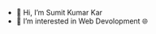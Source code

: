 - 👋 Hi, I’m Sumit Kumar Kar
- 👀 I’m interested in Web Devolopment 🌐 

<!---
SumitKar01/SumitKar01 is a ✨ special ✨ repository because its `README.md` (this file) appears on your GitHub profile.
You can click the Preview link to take a look at your changes.
--->
